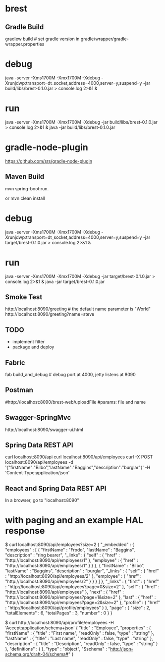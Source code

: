brest
=====

Gradle Build
-----
gradlew build # set gradle version in gradle/wrapper/gradle-wrapper.properties

# debug
java -server -Xms1700M -Xmx1700M -Xdebug -Xrunjdwp:transport=dt_socket,address=4000,server=y,suspend=y -jar build/libs/brest-0.1.0.jar > console.log 2>&1 &
# run
java -server -Xms1700M -Xmx1700M -Xdebug -jar build/libs/brest-0.1.0.jar > console.log 2>&1 &
java -jar build/libs/brest-0.1.0.jar

# gradle-node-plugin
https://github.com/srs/gradle-node-plugin



Maven Build
-----
mvn spring-boot:run. 

or
mvn clean install

# debug
java -server -Xms1700M -Xmx1700M -Xdebug -Xrunjdwp:transport=dt_socket,address=4000,server=y,suspend=y -jar target/brest-0.1.0.jar > console.log 2>&1 &
# run
java -server -Xms1700M -Xmx1700M -Xdebug -jar target/brest-0.1.0.jar > console.log 2>&1 &
java -jar target/brest-0.1.0.jar 


Smoke Test
-----
http://localhost:8090/greeting # the default name parameter is "World"
http://localhost:8090/greeting?name=steve

TODO
-----
* implement filter
* package and deploy

Fabric
-----------
fab build_and_debug # debug port at 4000, jetty listens at 8090

Postman
-----------
#http://localhost:8090/brest-web/uploadFile #params: file and name

Swagger-SpringMvc
-----------
http://localhost:8090/swagger-ui.html

Spring Data REST API
-----------
curl localhost:8090/api
curl localhost:8090/api/employees
curl -X POST localhost:8090/api/employees -d '{"firstName":"Bilbo","lastName":"Baggins","description":"burglar"}' -H 'Content-Type:application/json'

React and Spring Data REST API
-----------
In a browser, go to "localhost:8090"

# with paging and an example HAL response
$ curl localhost:8090/api/employees?size=2
{
  "_embedded" : {
    "employees" : [ {
      "firstName" : "Frodo",
      "lastName" : "Baggins",
      "description" : "ring bearer",
      "_links" : {
        "self" : {
          "href" : "http://localhost:8090/api/employees/1"
        },
        "employee" : {
          "href" : "http://localhost:8090/api/employees/1"
        }
      }
    }, {
      "firstName" : "Bilbo",
      "lastName" : "Baggins",
      "description" : "burglar",
      "_links" : {
        "self" : {
          "href" : "http://localhost:8090/api/employees/2"
        },
        "employee" : {
          "href" : "http://localhost:8090/api/employees/2"
        }
      }
    } ]
  },
  "_links" : {
    "first" : {
      "href" : "http://localhost:8090/api/employees?page=0&size=2"
    },
    "self" : {
      "href" : "http://localhost:8090/api/employees"
    },
    "next" : {
      "href" : "http://localhost:8090/api/employees?page=1&size=2"
    },
    "last" : {
      "href" : "http://localhost:8090/api/employees?page=2&size=2"
    },
    "profile" : {
      "href" : "http://localhost:8090/api/profile/employees"
    }
  },
  "page" : {
    "size" : 2,
    "totalElements" : 6,
    "totalPages" : 3,
    "number" : 0
  }
}

$ curl http://localhost:8090/api/profile/employees -H 'Accept:application/schema+json'
{
  "title" : "Employee",
  "properties" : {
    "firstName" : {
      "title" : "First name",
      "readOnly" : false,
      "type" : "string"
    },
    "lastName" : {
      "title" : "Last name",
      "readOnly" : false,
      "type" : "string"
    },
    "description" : {
      "title" : "Description",
      "readOnly" : false,
      "type" : "string"
    }
  },
  "definitions" : { },
  "type" : "object",
  "$schema" : "http://json-schema.org/draft-04/schema#"
}
